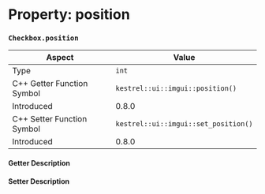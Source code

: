 
# Property: position
### `Checkbox.position`

| Aspect | Value |
| --- | --- |
| Type | `int` |
| C++ Getter Function Symbol | `kestrel::ui::imgui::position()` |
| Introduced | 0.8.0 |
| C++ Setter Function Symbol | `kestrel::ui::imgui::set_position()` |
| Introduced | 0.8.0 |

#### Getter Description

#### Setter Description

